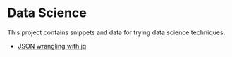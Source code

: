 # Data Science

This project contains snippets and data for trying data science techniques.

* [JSON wrangling with jq](jq-data-wrangling.md) 


